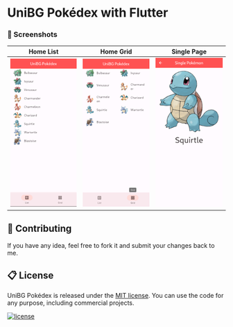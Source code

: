 # UniBG Pokédex with Flutter

### 📱 Screenshots

| Home List                            | Home Grid                            | Single Page                            |
|--------------------------------------|--------------------------------------|----------------------------------------|
| <img src="screenshot/home_list.png"> | <img src="screenshot/home_grid.png"> | <img src="screenshot/single_page.png"> |

## 💎 Contributing

If you have any idea, feel free to fork it and submit your changes back to me.

## 📋 License

UniBG Pokédex is released under the [MIT license](LICENSE.md). You can use the code for any purpose, including commercial projects.

[![license](https://img.shields.io/badge/License-MIT-yellow.svg)](https://opensource.org/licenses/MIT)